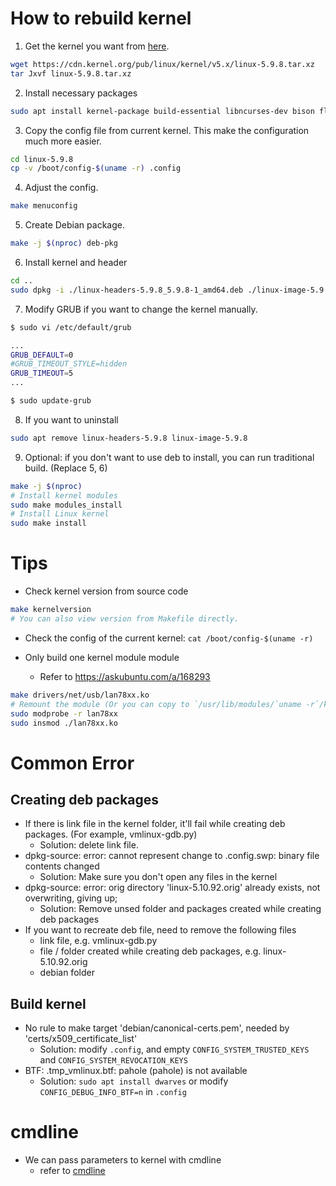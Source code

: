# How to rebuild kernel

1. Get the kernel you want from [here](https://cdn.kernel.org/pub/linux/kernel/).

```bash
wget https://cdn.kernel.org/pub/linux/kernel/v5.x/linux-5.9.8.tar.xz
tar Jxvf linux-5.9.8.tar.xz
```

2. Install necessary packages

```bash
sudo apt install kernel-package build-essential libncurses-dev bison flex libssl-dev libelf-dev dwarves
```

3. Copy the config file from current kernel. This make the configuration much more easier.

```bash
cd linux-5.9.8
cp -v /boot/config-$(uname -r) .config
```

4. Adjust the config.

```bash
make menuconfig
```

5. Create Debian package.

```bash
make -j $(nproc) deb-pkg
```

6. Install kernel and header

```bash
cd ..
sudo dpkg -i ./linux-headers-5.9.8_5.9.8-1_amd64.deb ./linux-image-5.9.8_5.9.8-1_amd64.deb
```

7. Modify GRUB if you want to change the kernel manually.

```bash
$ sudo vi /etc/default/grub

...
GRUB_DEFAULT=0
#GRUB_TIMEOUT_STYLE=hidden
GRUB_TIMEOUT=5
...

$ sudo update-grub
```

8. If you want to uninstall

```bash
sudo apt remove linux-headers-5.9.8 linux-image-5.9.8
```

9. Optional: if you don't want to use deb to install, you can run traditional build. (Replace 5, 6)

```bash
make -j $(nproc)
# Install kernel modules
sudo make modules_install
# Install Linux kernel 
sudo make install
```

# Tips
* Check kernel version from source code

```bash
make kernelversion
# You can also view version from Makefile directly.
```

* Check the config of the current kernel: `cat /boot/config-$(uname -r)`

* Only build one kernel module module
  - Refer to https://askubuntu.com/a/168293

```bash
make drivers/net/usb/lan78xx.ko
# Remount the module (Or you can copy to `/usr/lib/modules/`uname -r`/kernel/drivers/net/usb/`)
sudo modprobe -r lan78xx
sudo insmod ./lan78xx.ko
```

# Common Error
## Creating deb packages
* If there is link file in the kernel folder, it'll fail while creating deb packages. (For example, vmlinux-gdb.py)
  - Solution: delete link file.
* dpkg-source: error: cannot represent change to .config.swp: binary file contents changed
  - Solution: Make sure you don't open any files in the kernel
* dpkg-source: error: orig directory 'linux-5.10.92.orig' already exists, not overwriting, giving up;
  - Solution: Remove unsed folder and packages created while creating deb packages
* If you want to recreate deb file, need to remove the following files
  - link file, e.g. vmlinux-gdb.py
  - file / folder created while creating deb packages, e.g. linux-5.10.92.orig
  - debian folder

## Build kernel
* No rule to make target 'debian/canonical-certs.pem', needed by 'certs/x509_certificate_list'
  - Solution: modify `.config`, and empty `CONFIG_SYSTEM_TRUSTED_KEYS` and `CONFIG_SYSTEM_REVOCATION_KEYS`
* BTF: .tmp_vmlinux.btf: pahole (pahole) is not available
  - Solution: `sudo apt install dwarves` or modify `CONFIG_DEBUG_INFO_BTF=n` in `.config`

# cmdline

* We can pass parameters to kernel with cmdline
  - refer to [cmdline](https://www.kernel.org/doc/html/latest/admin-guide/kernel-parameters.html)
